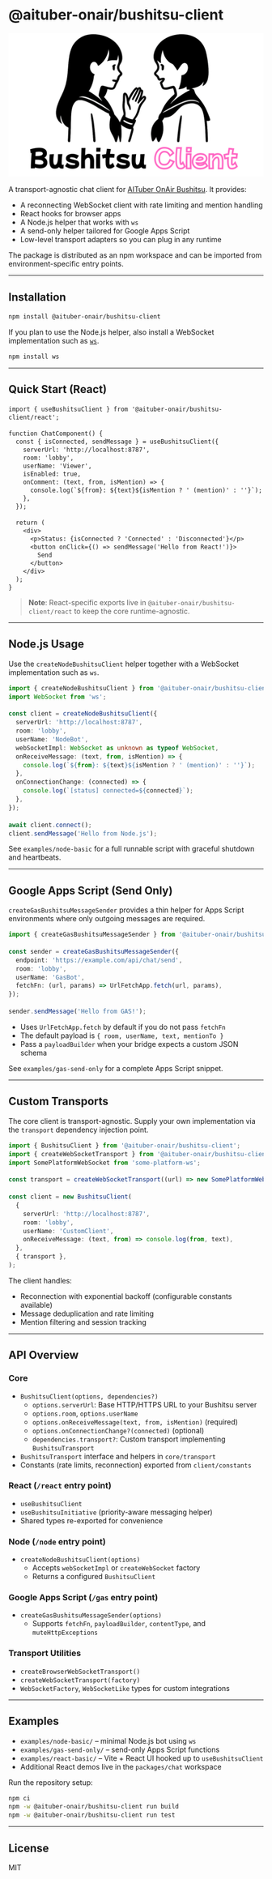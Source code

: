 # @aituber-onair/bushitsu-client

![@aituber-onair/bushitsu-client logo](./images/aituber-onair-bushitsu-client.png)

A transport-agnostic chat client for [AITuber OnAir Bushitsu](https://github.com/shinshin86/aituber-onair-bushitsu). It provides:

- A reconnecting WebSocket client with rate limiting and mention handling
- React hooks for browser apps
- A Node.js helper that works with `ws`
- A send-only helper tailored for Google Apps Script
- Low-level transport adapters so you can plug in any runtime

The package is distributed as an npm workspace and can be imported from environment-specific entry points.

---

## Installation

```bash
npm install @aituber-onair/bushitsu-client
```

If you plan to use the Node.js helper, also install a WebSocket implementation such as [`ws`](https://www.npmjs.com/package/ws).

```bash
npm install ws
```

---

## Quick Start (React)

```tsx
import { useBushitsuClient } from '@aituber-onair/bushitsu-client/react';

function ChatComponent() {
  const { isConnected, sendMessage } = useBushitsuClient({
    serverUrl: 'http://localhost:8787',
    room: 'lobby',
    userName: 'Viewer',
    isEnabled: true,
    onComment: (text, from, isMention) => {
      console.log(`${from}: ${text}${isMention ? ' (mention)' : ''}`);
    },
  });

  return (
    <div>
      <p>Status: {isConnected ? 'Connected' : 'Disconnected'}</p>
      <button onClick={() => sendMessage('Hello from React!')}>
        Send
      </button>
    </div>
  );
}
```

> **Note**: React-specific exports live in `@aituber-onair/bushitsu-client/react` to keep the core runtime-agnostic.

---

## Node.js Usage

Use the `createNodeBushitsuClient` helper together with a WebSocket implementation such as `ws`.

```ts
import { createNodeBushitsuClient } from '@aituber-onair/bushitsu-client/node';
import WebSocket from 'ws';

const client = createNodeBushitsuClient({
  serverUrl: 'http://localhost:8787',
  room: 'lobby',
  userName: 'NodeBot',
  webSocketImpl: WebSocket as unknown as typeof WebSocket,
  onReceiveMessage: (text, from, isMention) => {
    console.log(`${from}: ${text}${isMention ? ' (mention)' : ''}`);
  },
  onConnectionChange: (connected) => {
    console.log(`[status] connected=${connected}`);
  },
});

await client.connect();
client.sendMessage('Hello from Node.js');
```

See `examples/node-basic` for a full runnable script with graceful shutdown and heartbeats.

---

## Google Apps Script (Send Only)

`createGasBushitsuMessageSender` provides a thin helper for Apps Script environments where only outgoing messages are required.

```ts
import { createGasBushitsuMessageSender } from '@aituber-onair/bushitsu-client/gas';

const sender = createGasBushitsuMessageSender({
  endpoint: 'https://example.com/api/chat/send',
  room: 'lobby',
  userName: 'GasBot',
  fetchFn: (url, params) => UrlFetchApp.fetch(url, params),
});

sender.sendMessage('Hello from GAS!');
```

- Uses `UrlFetchApp.fetch` by default if you do not pass `fetchFn`
- The default payload is `{ room, userName, text, mentionTo }`
- Pass a `payloadBuilder` when your bridge expects a custom JSON schema

See `examples/gas-send-only` for a complete Apps Script snippet.

---

## Custom Transports

The core client is transport-agnostic. Supply your own implementation via the `transport` dependency injection point.

```ts
import { BushitsuClient } from '@aituber-onair/bushitsu-client';
import { createWebSocketTransport } from '@aituber-onair/bushitsu-client';
import SomePlatformWebSocket from 'some-platform-ws';

const transport = createWebSocketTransport((url) => new SomePlatformWebSocket(url));

const client = new BushitsuClient(
  {
    serverUrl: 'http://localhost:8787',
    room: 'lobby',
    userName: 'CustomClient',
    onReceiveMessage: (text, from) => console.log(from, text),
  },
  { transport },
);
```

The client handles:

- Reconnection with exponential backoff (configurable constants available)
- Message deduplication and rate limiting
- Mention filtering and session tracking

---

## API Overview

### Core

- `BushitsuClient(options, dependencies?)`
  - `options.serverUrl`: Base HTTP/HTTPS URL to your Bushitsu server
  - `options.room`, `options.userName`
  - `options.onReceiveMessage(text, from, isMention)` (required)
  - `options.onConnectionChange?(connected)` (optional)
  - `dependencies.transport?`: Custom transport implementing `BushitsuTransport`
- `BushitsuTransport` interface and helpers in `core/transport`
- Constants (rate limits, reconnection) exported from `client/constants`

### React (`/react` entry point)

- `useBushitsuClient`
- `useBushitsuInitiative` (priority-aware messaging helper)
- Shared types re-exported for convenience

### Node (`/node` entry point)

- `createNodeBushitsuClient(options)`
  - Accepts `webSocketImpl` or `createWebSocket` factory
  - Returns a configured `BushitsuClient`

### Google Apps Script (`/gas` entry point)

- `createGasBushitsuMessageSender(options)`
  - Supports `fetchFn`, `payloadBuilder`, `contentType`, and `muteHttpExceptions`

### Transport Utilities

- `createBrowserWebSocketTransport()`
- `createWebSocketTransport(factory)`
- `WebSocketFactory`, `WebSocketLike` types for custom integrations

---

## Examples

- `examples/node-basic/` – minimal Node.js bot using `ws`
- `examples/gas-send-only/` – send-only Apps Script functions
- `examples/react-basic/` – Vite + React UI hooked up to `useBushitsuClient`
- Additional React demos live in the `packages/chat` workspace

Run the repository setup:

```bash
npm ci
npm -w @aituber-onair/bushitsu-client run build
npm -w @aituber-onair/bushitsu-client run test
```

---

## License

MIT
